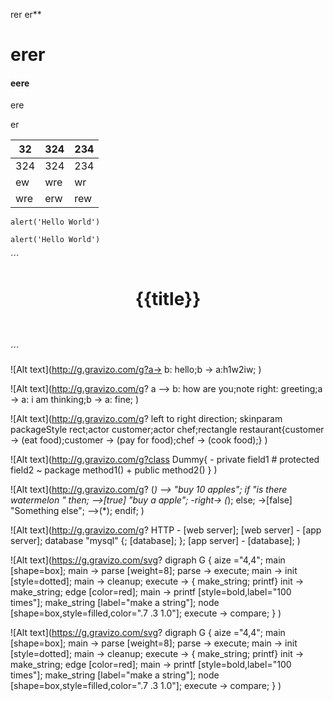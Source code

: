 

rer er**

# erer



#### eere

ere 

er 

| 32   | 324      | 234  |
| ---- | -------- | ---- |
| 324  | ![]()324 | 234  |
| ew   | wre      | wr   |
| wre  | erw      | rew  |



`alert('Hello World')`

`alert('Hello World')`





´´´
<header>
    <h1>{{title}}</h1>
</header>
´´´

![Alt text](http://g.gravizo.com/g?a-> b: hello;b -> a:h1w2iw;   )



![Alt text](http://g.gravizo.com/g?    a --> b: how are you;note right: greeting;a -> a: i am thinking;b -> a: fine;  )



![Alt text](http://g.gravizo.com/g?   left to right direction; skinparam packageStyle rect;actor customer;actor chef;rectangle restaurant{customer -> (eat food);customer -> (pay for food);chef -> (cook food);}  )



![Alt text](http://g.gravizo.com/g?class Dummy{ - private field1   # protected field2  ~ package method1()   + public method2() }  )


![Alt text](http://g.gravizo.com/g?  (*) --> "buy 10 apples"; if "is there watermelon " then; -->[true] "buy a apple"; -right-> (*); else; ->[false] "Something else"; -->(*); endif;  )


![Alt text](http://g.gravizo.com/g?  HTTP - [web server];  [web server] - [app server];  database "mysql" {;  [database];  }; [app server] - [database];   )

[^1]: sdsds
[^n]: sdsdsdsdss
[^7]: 5464646

[6]: &amp;amp;amp;amp;amp;amp;amp;amp;amp;amp;amp;amp;amp;amp;amp;amp;amp;amp;amp;quot;dsds&amp;amp;amp;amp;amp;amp;amp;amp;amp;amp;amp;amp;amp;amp;amp;amp;amp;amp;amp;quot;6ytytrtyy



![Alt text](https://g.gravizo.com/svg?
  digraph G {
    aize ="4,4";
    main [shape=box];
    main -> parse [weight=8];
    parse -> execute;
    main -> init [style=dotted];
    main -> cleanup;
    execute -> { make_string; printf}
    init -> make_string;
    edge [color=red];
    main -> printf [style=bold,label="100 times"];
    make_string [label="make a string"];
    node [shape=box,style=filled,color=".7 .3 1.0"];
    execute -> compare;
  }
)



![Alt text](https://g.gravizo.com/svg?
  digraph G {
    aize ="4,4";
    main [shape=box];
    main -> parse [weight=8];
    parse -> execute;
    main -> init [style=dotted];
    main -> cleanup;
    execute -> { make_string; printf}
    init -> make_string;
    edge [color=red];
    main -> printf [style=bold,label="100 times"];
    make_string [label="make a string"];
    node [shape=box,style=filled,color=".7 .3 1.0"];
    execute -> compare;
  }
)


